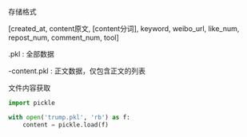 存储格式

[created_at, content原文, [content分词], keyword, weibo_url, like_num, repost_num, comment_num, tool]



<keyword>.pkl : 全部数据

<keyword>-content.pkl : 正文数据，仅包含正文的列表



文件内容获取

```python
import pickle

with open('trump.pkl', 'rb') as f:
    content = pickle.load(f)
```

